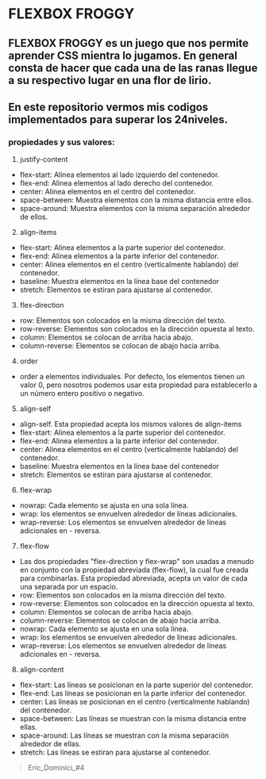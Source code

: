 # FLEXBOX FROGGY

## **FLEXBOX FROGGY** es un juego que nos permite aprender **CSS** mientra lo jugamos. En general consta de hacer que cada una de las ranas llegue a su respectivo lugar  en una flor de lirio.

## En este repositorio vermos mis codigos implementados para superar los **24**niveles.


###  propiedades y sus valores:

1. justify-content

- flex-start: Alinea elementos al lado izquierdo del contenedor.
- flex-end: Alinea elementos al lado derecho del contenedor.
- center: Alinea elementos en el centro del contenedor.
- space-between: Muestra elementos con la misma distancia entre ellos.
- space-around: Muestra elementos con la misma separación alrededor de ellos.

2. align-items

- flex-start: Alinea elementos a la parte superior del contenedor.
- flex-end: Alinea elementos a la parte inferior del contenedor.
- center: Alinea elementos en el centro (verticalmente hablando) del contenedor.
- baseline: Muestra elementos en la línea base del contenedor
- stretch: Elementos se estiran para ajustarse al contenedor.

3. flex-direction
- row: Elementos son colocados en la misma dirección del texto.
- row-reverse: Elementos son colocados en la dirección opuesta al texto.
- column: Elementos se colocan de arriba hacia abajo.
- column-reverse: Elementos se colocan de abajo hacia arriba.

4. order
- order a elementos individuales. Por defecto, los elementos tienen un valor 0, pero nosotros podemos usar esta propiedad para establecerlo a un número entero positivo o negativo.

5. align-self
- align-self. Esta propiedad acepta los mismos valores de align-items 
- flex-start: Alinea elementos a la parte superior del contenedor.
- flex-end: Alinea elementos a la parte inferior del contenedor.
- center: Alinea elementos en el centro (verticalmente hablando) del contenedor.
- baseline: Muestra elementos en la línea base del contenedor
- stretch: Elementos se estiran para ajustarse al contenedor.

6. flex-wrap
- nowrap: Cada elemento se ajusta en una sola línea.
- wrap: los elementos se envuelven alrededor de líneas adicionales.
- wrap-reverse: Los elementos se envuelven alrededor de líneas adicionales en - reversa.

7. flex-flow
- Las dos propiedades "flex-direction y flex-wrap" son usadas a menudo en conjunto con la propiedad abreviada (flex-flow), la cual fue creada para combinarlas. Esta propiedad abreviada, acepta un valor de cada una separada por un espacio.
- row: Elementos son colocados en la misma dirección del texto.
- row-reverse: Elementos son colocados en la dirección opuesta al texto.
- column: Elementos se colocan de arriba hacia abajo.
- column-reverse: Elementos se colocan de abajo hacia arriba.
- nowrap: Cada elemento se ajusta en una sola línea.
- wrap: los elementos se envuelven alrededor de líneas adicionales.
- wrap-reverse: Los elementos se envuelven alrededor de líneas adicionales en - reversa.



8. align-content
- flex-start: Las líneas se posicionan en la parte superior del contenedor.
- flex-end: Las líneas se posicionan en la parte inferior del contenedor.
- center: Las líneas se posicionan en el centro (verticalmente hablando) del contenedor.
- space-between: Las líneas se muestran con la misma distancia entre ellas.
- space-around: Las líneas se muestran con la misma separación alrededor de ellas.
- stretch: Las líneas se estiran para ajustarse al contenedor.

> Eric_Dominici_#4
